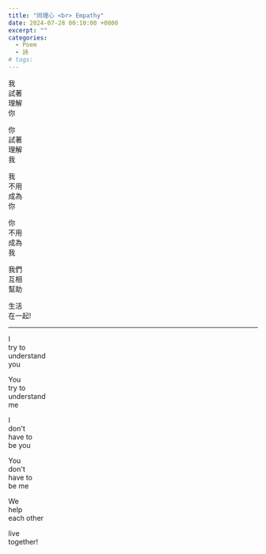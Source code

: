 ```yaml
---
title: "同理心 <br> Empathy"
date: 2024-07-28 00:10:00 +0800
excerpt: ""
categories:
  - Poem
  - 詩
# tags:
---
```


我  
試著  
理解  
你

你  
試著  
理解  
我

我  
不用  
成為  
你

你  
不用  
成為  
我

我們  
互相  
幫助

生活  
在一起!

---

I  
try to  
understand  
you

You  
try to  
understand  
me

I  
don't  
have to  
be you

You  
don't  
have to  
be me

We  
help  
each other

live  
together!
